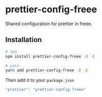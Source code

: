 # prettier-config-freee

Shared configuration for prettier in freee.

## Installation

```sh
# npm
npm install prettier-config-freee -D -E

# yarn
yarn add prettier-config-freee -D -E
```

Then add it to your `package.json`

```js
"prettier": "prettier-config-freee"
```
